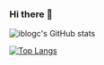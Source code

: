 ### Hi there 👋

<!--
**iblogc/iblogc** is a ✨ _special_ ✨ repository because its `README.md` (this file) appears on your GitHub profile.

Here are some ideas to get you started:

- 🔭 I’m currently working on ...
- 🌱 I’m currently learning ...
- 👯 I’m looking to collaborate on ...
- 🤔 I’m looking for help with ...
- 💬 Ask me about ...
- 📫 How to reach me: ...
- 😄 Pronouns: ...
- ⚡ Fun fact: ...
-->

![iblogc's GitHub stats](https://github-readme-stats.vercel.app/api?username=iblogc&show_icons=true&theme=flag-india)

[![Top Langs](https://github-readme-stats.vercel.app/api/top-langs/?username=iblogc)](https://github.com/anuraghazra/github-readme-stats)


